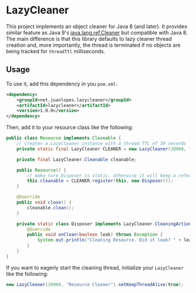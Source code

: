 # LazyCleaner

This project implements an object cleaner for Java 8 (and later). It provides 
similar feature as Java 9's [java.lang.ref.Cleaner](https://docs.oracle.com/javase/9/docs/api/java/lang/ref/Cleaner.html) but compatible with Java 8. The main difference is that this library defaults to lazy cleaner thread creation and, more importantly, the thread is terminated if no objects are being tracked for `threadTtl` milliseconds.

## Usage

To use it, add this dependency in you `pom.xml`:

```xml
<dependency>
    <groupId>net.juanlopes.lazycleaner</groupId>
    <artifactId>lazycleaner</artifactId>
    <version>1.0.0</version>
</dependency>  
```

Then, add it to your resource class like the following:

```java
public class Resource implements Closeable {
    // creates a LazyCleaner instance with a thread TTL of 30 seconds
    private static final LazyCleaner CLEANER = new LazyCleaner(30000, "Resource Cleaner");

    private final LazyCleaner.Cleanable cleanable;

    public Resource() {
        // make sure Disposer is static, otherwise it will keep a reference to this
        this.cleanable = CLEANER.register(this, new Disposer());
    }

    @Override
    public void close() {
        cleanable.clean();
    }

    private static class Disposer implements LazyCleaner.CleaningAction {
        @Override
        public void onClean(boolean leak) throws Exception {
            System.out.println("Cleaning Resource. Did it leak? " + leak);
        }
    }
}
```

If you want to eagerly start the cleaning thread, initialize your `LazyCleaner`
like the following:

```java
new LazyCleaner(30000, "Resource Cleaner").setKeepThreadAlive(true);
```
